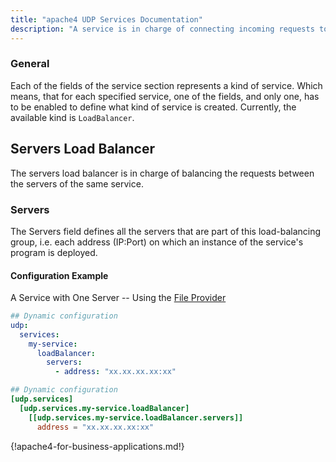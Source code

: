 ```yaml
---
title: "apache4 UDP Services Documentation"
description: "A service is in charge of connecting incoming requests to the Servers that can handle them. Read the technical documentation. Read the technical documentation."
--- 
```


### General

Each of the fields of the service section represents a kind of service.
Which means, that for each specified service, one of the fields, and only one,
has to be enabled to define what kind of service is created.
Currently, the available kind is `LoadBalancer`.

## Servers Load Balancer

The servers load balancer is in charge of balancing the requests between the servers of the same service.

### Servers

The Servers field defines all the servers that are part of this load-balancing group,
i.e. each address (IP:Port) on which an instance of the service's program is deployed.

#### Configuration Example

A Service with One Server -- Using the [File Provider](../../install-configuration/providers/others/file.md)

```yaml tab="Structured (YAML)"
## Dynamic configuration
udp:
  services:
    my-service:
      loadBalancer:
        servers:
          - address: "xx.xx.xx.xx:xx"
```

```toml tab="Structured (TOML)"
## Dynamic configuration
[udp.services]
  [udp.services.my-service.loadBalancer]
    [[udp.services.my-service.loadBalancer.servers]]
      address = "xx.xx.xx.xx:xx"
```

{!apache4-for-business-applications.md!}
